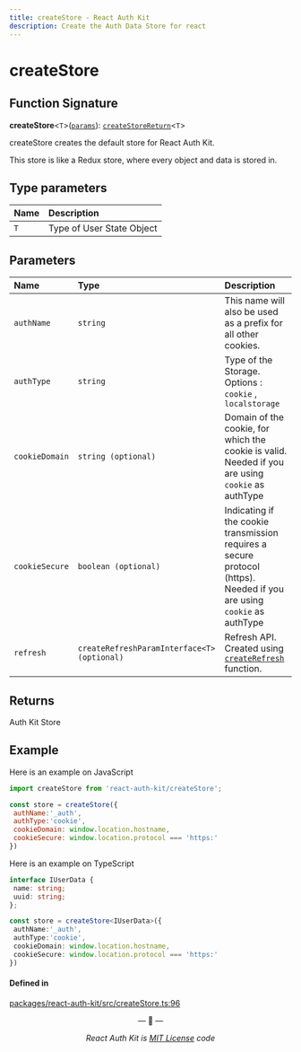 ```yaml
---
title: createStore - React Auth Kit
description: Create the Auth Data Store for react
---
```


# createStore

<div data-ea-publisher="authkitarkadipme" data-ea-type="text" data-ea-keywords="web|react|javascript|python|database|node|mongo" id="ref_createStore"></div>

## Function Signature

**createStore**<`T`\>([`params`]()): [`createStoreReturn`](../interfaces/createStore.createStoreReturn.md)<`T`\>

createStore creates the default store for React Auth Kit.

This store is like a Redux store, where every object and data is stored in.

## Type parameters

| Name | Description |
| :------ | :------ |
| `T` | Type of User State Object |

## Parameters

| Name | Type | Description |
| :-------- | :------ | :------ |
| `authName` | `string` | This name will also be used as a prefix for all other cookies. |
| `authType` | `string` | Type of the Storage. Options : `cookie` , `localstorage` |
| `cookieDomain` | `string (optional)` | Domain of the cookie, for which the cookie is valid. Needed if you are using `cookie` as authType |
| `cookieSecure` | `boolean (optional)` | Indicating if the cookie transmission requires a secure protocol (https). Needed if you are using `cookie` as authType |
| `refresh` | `createRefreshParamInterface<T> (optional)` | Refresh API. Created using [`createRefresh`](./createRefresh.md) function. |

## Returns

Auth Kit Store

## Example

Here is an example on JavaScript

```jsx
import createStore from 'react-auth-kit/createStore';

const store = createStore({
 authName:'_auth',
 authType:'cookie',
 cookieDomain: window.location.hostname,
 cookieSecure: window.location.protocol === 'https:'
})
```

Here is an example on TypeScript

```ts
interface IUserData {
 name: string;
 uuid: string;
};

const store = createStore<IUserData>({
 authName:'_auth',
 authType:'cookie',
 cookieDomain: window.location.hostname,
 cookieSecure: window.location.protocol === 'https:'
})
```

#### Defined in

[packages/react-auth-kit/src/createStore.ts:96](https://github.com/react-auth-kit/react-auth-kit/blob/37dc30d4/packages/react-auth-kit/src/createStore.ts#L96)

<p align="center">&mdash; 🔑  &mdash;</p>
<p align="center"><i>React Auth Kit is <a href="https://github.com/react-auth-kit/react-auth-kit/blob/master/LICENSE">MIT License</a> code</i></p>

